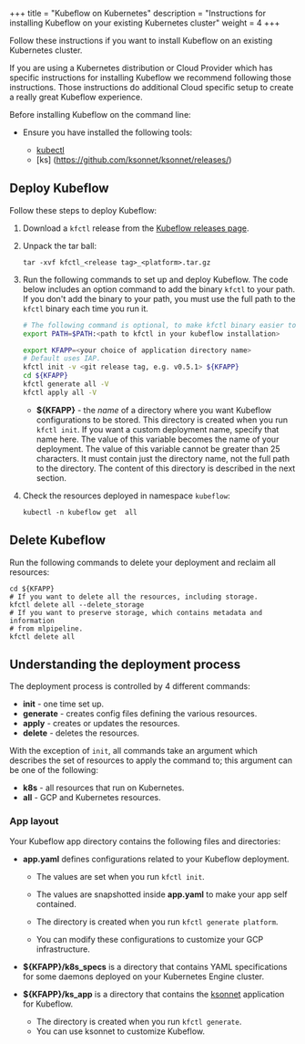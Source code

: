 +++
title = "Kubeflow on Kubernetes"
description = "Instructions for installing Kubeflow on your existing Kubernetes cluster"
weight = 4
+++

Follow these instructions if you want to install Kubeflow on an existing Kubernetes
cluster.

If you are using a Kubernetes distribution or Cloud Provider which has specific
instructions for installing Kubeflow we recommend following those instructions.
Those instructions do additional Cloud specific setup to create a really great 
Kubeflow experience.

Before installing Kubeflow on the command line:

  * Ensure you have installed the following tools:
    
     * [kubectl](https://kubernetes.io/docs/tasks/tools/install-kubectl/)
     * [ks] (https://github.com/ksonnet/ksonnet/releases/)


## Deploy Kubeflow

Follow these steps to deploy Kubeflow:

1. Download a `kfctl` release from the 
  [Kubeflow releases page](https://github.com/kubeflow/kubeflow/releases/).

1. Unpack the tar ball:

    ```
    tar -xvf kfctl_<release tag>_<platform>.tar.gz
    ```

1. Run the following commands to set up and deploy Kubeflow. The code below
  includes an option command to add the binary `kfctl` to your path. If you 
  don't add the binary to your path, you must use the full path to the `kfctl` 
  binary each time you run it.

    ```bash
    # The following command is optional, to make kfctl binary easier to use.
    export PATH=$PATH:<path to kfctl in your kubeflow installation>

    export KFAPP=<your choice of application directory name>
    # Default uses IAP.
    kfctl init -v <git release tag, e.g. v0.5.1> ${KFAPP}
    cd ${KFAPP}
    kfctl generate all -V
    kfctl apply all -V
    ```
   * **${KFAPP}** - the _name_ of a directory where you want Kubeflow 
     configurations to be stored. This directory is created when you run
     `kfctl init`. If you want a custom deployment name, specify that name here.
     The value of this variable becomes the name of your deployment.
     The value of this variable cannot be greater than 25 characters. It must
     contain just the directory name, not the full path to the directory.
     The content of this directory is described in the next section.

1. Check the resources deployed in namespace `kubeflow`:

    ```
    kubectl -n kubeflow get  all
    ```

## Delete Kubeflow

Run the following commands to delete your deployment and reclaim all resources:

```
cd ${KFAPP}
# If you want to delete all the resources, including storage.
kfctl delete all --delete_storage
# If you want to preserve storage, which contains metadata and information
# from mlpipeline.
kfctl delete all
```

## Understanding the deployment process

The deployment process is controlled by 4 different commands:

* **init** - one time set up.
* **generate** - creates config files defining the various resources.
* **apply** - creates or updates the resources.
* **delete** - deletes the resources.

With the exception of `init`, all commands take an argument which describes the
set of resources to apply the command to; this argument can be one of the
following:

* **k8s** - all resources that run on Kubernetes.
* **all** - GCP and Kubernetes resources.

### App layout

Your Kubeflow app directory contains the following files and directories:

* **app.yaml** defines configurations related to your Kubeflow deployment.

  * The values are set when you run `kfctl init`.
  * The values are snapshotted inside **app.yaml** to make your app 
    self contained.

  * The directory is created when you run `kfctl generate platform`.
  * You can modify these configurations to customize your GCP infrastructure.

* **${KFAPP}/k8s_specs** is a directory that contains YAML specifications
  for some daemons deployed on your Kubernetes Engine cluster.

* **${KFAPP}/ks_app** is a directory that contains the 
  [ksonnet](https://ksonnet.io) application for Kubeflow.

  * The directory is created when you run `kfctl generate`.
  * You can use ksonnet to customize Kubeflow.
